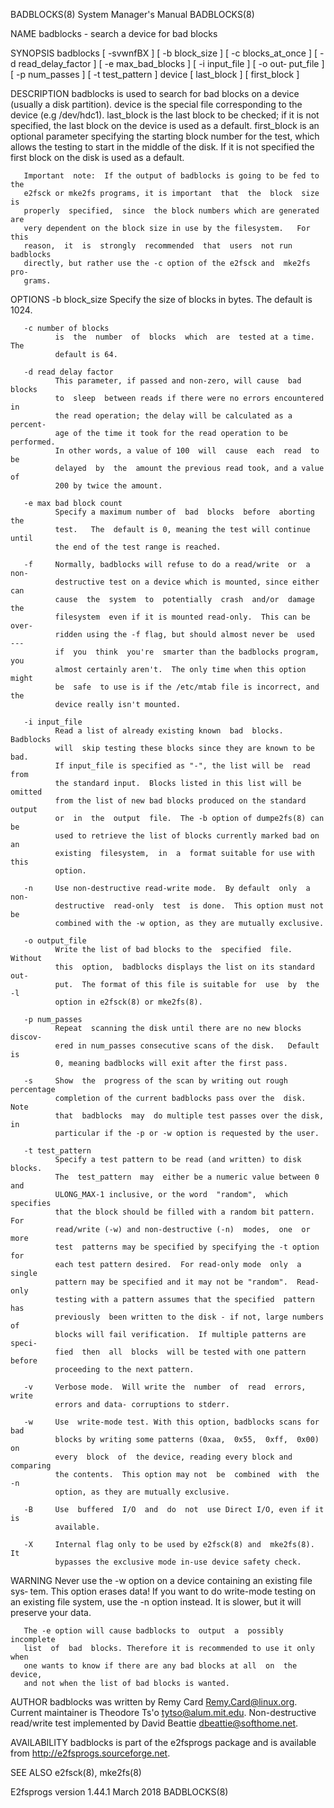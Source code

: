 BADBLOCKS(8)               System Manager's Manual               BADBLOCKS(8)

NAME
       badblocks - search a device for bad blocks

SYNOPSIS
       badblocks  [  -svwnfBX  ] [ -b block_size ] [ -c blocks_at_once ] [ -d
       read_delay_factor ] [ -e max_bad_blocks ] [ -i input_file ] [ -o  out‐
       put_file ] [ -p num_passes ] [ -t test_pattern ] device [ last_block ]
       [ first_block ]

DESCRIPTION
       badblocks is used to search for bad blocks on a device (usually a disk
       partition).   device  is  the special file corresponding to the device
       (e.g /dev/hdc1).  last_block is the last block to be checked; if it is
       not  specified,  the  last  block  on the device is used as a default.
       first_block is an optional parameter  specifying  the  starting  block
       number  for  the test, which allows the testing to start in the middle
       of the disk.  If it is not specified the first block on  the  disk  is
       used as a default.

       Important  note:  If the output of badblocks is going to be fed to the
       e2fsck or mke2fs programs, it is important  that  the  block  size  is
       properly  specified,  since  the block numbers which are generated are
       very dependent on the block size in use by the filesystem.   For  this
       reason,  it  is  strongly  recommended  that  users  not run badblocks
       directly, but rather use the -c option of the e2fsck and  mke2fs  pro‐
       grams.

OPTIONS
       -b block_size
              Specify the size of blocks in bytes.  The default is 1024.

       -c number of blocks
              is  the  number  of  blocks  which  are  tested at a time.  The
              default is 64.

       -d read delay factor
              This parameter, if passed and non-zero, will cause  bad  blocks
              to  sleep  between reads if there were no errors encountered in
              the read operation; the delay will be calculated as a  percent‐
              age of the time it took for the read operation to be performed.
              In other words, a value of 100  will  cause  each  read  to  be
              delayed  by  the  amount the previous read took, and a value of
              200 by twice the amount.

       -e max bad block count
              Specify a maximum number of  bad  blocks  before  aborting  the
              test.   The  default is 0, meaning the test will continue until
              the end of the test range is reached.

       -f     Normally, badblocks will refuse to do a read/write  or  a  non-
              destructive test on a device which is mounted, since either can
              cause  the  system  to  potentially  crash  and/or  damage  the
              filesystem  even if it is mounted read-only.  This can be over‐
              ridden using the -f flag, but should almost never be  used  ---
              if  you  think  you're  smarter than the badblocks program, you
              almost certainly aren't.  The only time when this option  might
              be  safe  to use is if the /etc/mtab file is incorrect, and the
              device really isn't mounted.

       -i input_file
              Read a list of already existing known  bad  blocks.   Badblocks
              will  skip testing these blocks since they are known to be bad.
              If input_file is specified as "-", the list will be  read  from
              the standard input.  Blocks listed in this list will be omitted
              from the list of new bad blocks produced on the standard output
              or  in  the  output  file.  The -b option of dumpe2fs(8) can be
              used to retrieve the list of blocks currently marked bad on  an
              existing  filesystem,  in  a  format suitable for use with this
              option.

       -n     Use non-destructive read-write mode.  By default  only  a  non-
              destructive  read-only  test  is done.  This option must not be
              combined with the -w option, as they are mutually exclusive.

       -o output_file
              Write the list of bad blocks to the  specified  file.   Without
              this  option,  badblocks displays the list on its standard out‐
              put.  The format of this file is suitable for  use  by  the  -l
              option in e2fsck(8) or mke2fs(8).

       -p num_passes
              Repeat  scanning the disk until there are no new blocks discov‐
              ered in num_passes consecutive scans of the disk.   Default  is
              0, meaning badblocks will exit after the first pass.

       -s     Show  the  progress of the scan by writing out rough percentage
              completion of the current badblocks pass over the  disk.   Note
              that  badblocks  may  do multiple test passes over the disk, in
              particular if the -p or -w option is requested by the user.

       -t test_pattern
              Specify a test pattern to be read (and written) to disk blocks.
              The  test_pattern  may  either be a numeric value between 0 and
              ULONG_MAX-1 inclusive, or the word  "random",  which  specifies
              that the block should be filled with a random bit pattern.  For
              read/write (-w) and non-destructive (-n)  modes,  one  or  more
              test  patterns may be specified by specifying the -t option for
              each test pattern desired.  For read-only mode  only  a  single
              pattern may be specified and it may not be "random".  Read-only
              testing with a pattern assumes that the specified  pattern  has
              previously  been written to the disk - if not, large numbers of
              blocks will fail verification.  If multiple patterns are speci‐
              fied  then  all  blocks  will be tested with one pattern before
              proceeding to the next pattern.

       -v     Verbose mode.  Will write the  number  of  read  errors,  write
              errors and data- corruptions to stderr.

       -w     Use  write-mode test. With this option, badblocks scans for bad
              blocks by writing some patterns (0xaa,  0x55,  0xff,  0x00)  on
              every  block  of  the device, reading every block and comparing
              the contents.  This option may not  be  combined  with  the  -n
              option, as they are mutually exclusive.

       -B     Use  buffered  I/O  and  do  not  use Direct I/O, even if it is
              available.

       -X     Internal flag only to be used by e2fsck(8) and  mke2fs(8).   It
              bypasses the exclusive mode in-use device safety check.

WARNING
       Never  use  the -w option on a device containing an existing file sys‐
       tem.  This option erases data!  If you want to do  write-mode  testing
       on  an existing file system, use the -n option instead.  It is slower,
       but it will preserve your data.

       The -e option will cause badblocks to  output  a  possibly  incomplete
       list  of  bad  blocks. Therefore it is recommended to use it only when
       one wants to know if there are any bad blocks at all  on  the  device,
       and not when the list of bad blocks is wanted.

AUTHOR
       badblocks  was  written  by  Remy Card <Remy.Card@linux.org>.  Current
       maintainer is  Theodore  Ts'o  <tytso@alum.mit.edu>.   Non-destructive
       read/write test implemented by David Beattie <dbeattie@softhome.net>.

AVAILABILITY
       badblocks  is  part  of  the  e2fsprogs  package and is available from
       http://e2fsprogs.sourceforge.net.

SEE ALSO
       e2fsck(8), mke2fs(8)

E2fsprogs version 1.44.1          March 2018                     BADBLOCKS(8)
